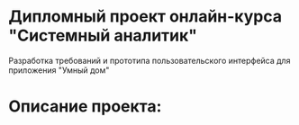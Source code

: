 # Дипломный проект онлайн-курса "Системный аналитик" 
Разработка требований и прототипа пользовательского интерфейса для приложения "Умный дом"
# Описание проекта: 
